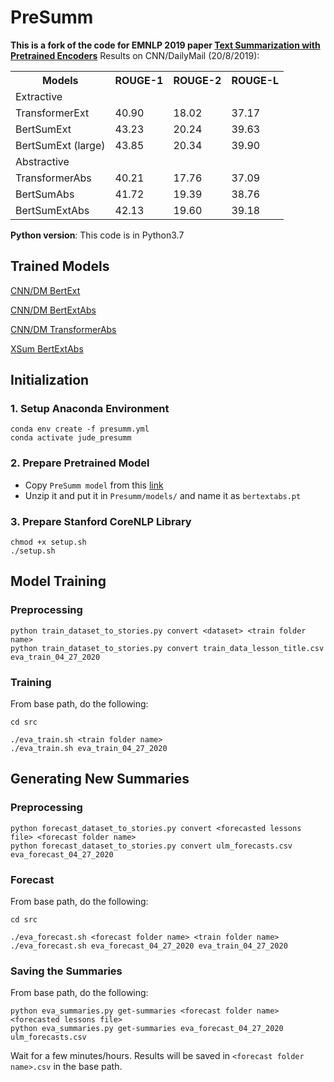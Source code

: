 # PreSumm

**This is a fork of the code for EMNLP 2019 paper [Text Summarization with Pretrained Encoders](https://arxiv.org/abs/1908.08345)**
Results on CNN/DailyMail (20/8/2019):

<table class="tg">
  <tr>
    <th class="tg-0pky">Models</th>
    <th class="tg-0pky">ROUGE-1</th>
    <th class="tg-0pky">ROUGE-2</th>
    <th class="tg-0pky">ROUGE-L</th>
  </tr>
  <tr>
    <td class="tg-c3ow" colspan="4">Extractive</td>
  </tr>
  <tr>
    <td class="tg-0pky">TransformerExt</td>
    <td class="tg-0pky">40.90</td>
    <td class="tg-0pky">18.02</td>
    <td class="tg-0pky">37.17</td>
  </tr>
  <tr>
    <td class="tg-0pky">BertSumExt</td>
    <td class="tg-0pky">43.23</td>
    <td class="tg-0pky">20.24</td>
    <td class="tg-0pky">39.63</td>
  </tr>
  <tr>
    <td class="tg-0pky">BertSumExt (large)</td>
    <td class="tg-0pky">43.85</td>
    <td class="tg-0pky">20.34</td>
    <td class="tg-0pky">39.90</td>
  </tr>
  <tr>
    <td class="tg-baqh" colspan="4">Abstractive</td>
  </tr>
  <tr>
    <td class="tg-0lax">TransformerAbs</td>
    <td class="tg-0lax">40.21</td>
    <td class="tg-0lax">17.76</td>
    <td class="tg-0lax">37.09</td>
  </tr>
  <tr>
    <td class="tg-0lax">BertSumAbs</td>
    <td class="tg-0lax">41.72</td>
    <td class="tg-0lax">19.39</td>
    <td class="tg-0lax">38.76</td>
  </tr>
  <tr>
    <td class="tg-0lax">BertSumExtAbs</td>
    <td class="tg-0lax">42.13</td>
    <td class="tg-0lax">19.60</td>
    <td class="tg-0lax">39.18</td>
  </tr>
</table>

**Python version**: This code is in Python3.7

## Trained Models
[CNN/DM BertExt](https://drive.google.com/open?id=1kKWoV0QCbeIuFt85beQgJ4v0lujaXobJ)

[CNN/DM BertExtAbs](https://drive.google.com/open?id=1-IKVCtc4Q-BdZpjXc4s70_fRsWnjtYLr)

[CNN/DM TransformerAbs](https://drive.google.com/open?id=1yLCqT__ilQ3mf5YUUCw9-UToesX5Roxy)

[XSum BertExtAbs](https://drive.google.com/open?id=1H50fClyTkNprWJNh10HWdGEdDdQIkzsI)


## Initialization
### 1. Setup Anaconda Environment
```
conda env create -f presumm.yml
conda activate jude_presumm
```

### 2. Prepare Pretrained Model
- Copy `PreSumm model` from this [link](https://drive.google.com/file/d/1-IKVCtc4Q-BdZpjXc4s70_fRsWnjtYLr/view)
- Unzip it and put it in `Presumm/models/` and name it as `bertextabs.pt`

### 3. Prepare Stanford CoreNLP Library
```
chmod +x setup.sh
./setup.sh
```

## Model Training

### Preprocessing
```
python train_dataset_to_stories.py convert <dataset> <train folder name>
python train_dataset_to_stories.py convert train_data_lesson_title.csv eva_train_04_27_2020
```

### Training
From base path, do the following:
```
cd src
```
```
./eva_train.sh <train folder name>
./eva_train.sh eva_train_04_27_2020
```

## Generating New Summaries

### Preprocessing
```
python forecast_dataset_to_stories.py convert <forecasted lessons file> <forecast folder name>
python forecast_dataset_to_stories.py convert ulm_forecasts.csv eva_forecast_04_27_2020
```

### Forecast
From base path, do the following:
```
cd src
```
```
./eva_forecast.sh <forecast folder name> <train folder name>
./eva_forecast.sh eva_forecast_04_27_2020 eva_train_04_27_2020
```

### Saving the Summaries
From base path, do the following:
```
python eva_summaries.py get-summaries <forecast folder name> <forecasted lessons file>
python eva_summaries.py get-summaries eva_forecast_04_27_2020 ulm_forecasts.csv
```
Wait for a few minutes/hours.
Results will be saved in `<forecast folder name>.csv` in the base path.
